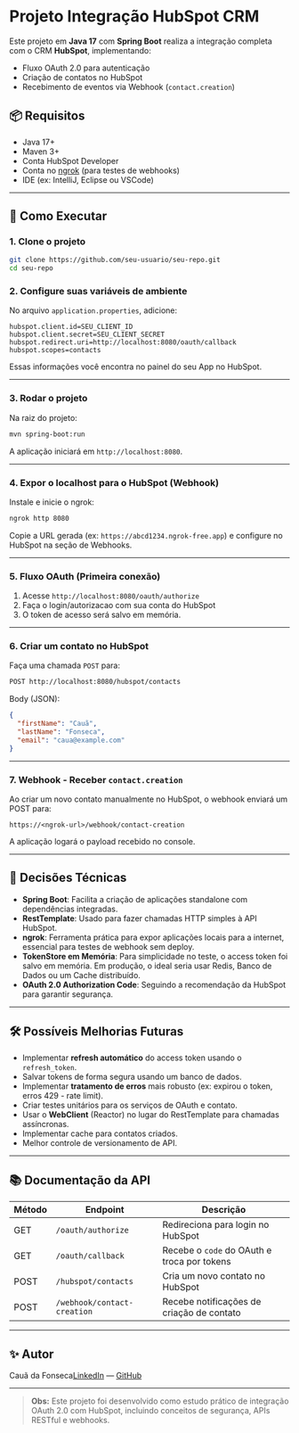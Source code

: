 # Projeto Integração HubSpot CRM

Este projeto em **Java 17** com **Spring Boot** realiza a integração completa com o CRM **HubSpot**, implementando:

- Fluxo OAuth 2.0 para autenticação
- Criação de contatos no HubSpot
- Recebimento de eventos via Webhook (`contact.creation`)

## 📦 Requisitos

- Java 17+
- Maven 3+
- Conta HubSpot Developer
- Conta no [ngrok](https://ngrok.com/) (para testes de webhooks)
- IDE (ex: IntelliJ, Eclipse ou VSCode)

---

## 🚀 Como Executar

### 1. Clone o projeto

```bash
git clone https://github.com/seu-usuario/seu-repo.git
cd seu-repo
```

### 2. Configure suas variáveis de ambiente

No arquivo `application.properties`, adicione:

```properties
hubspot.client.id=SEU_CLIENT_ID
hubspot.client.secret=SEU_CLIENT_SECRET
hubspot.redirect.uri=http://localhost:8080/oauth/callback
hubspot.scopes=contacts
```

Essas informações você encontra no painel do seu App no HubSpot.

---

### 3. Rodar o projeto

Na raiz do projeto:

```bash
mvn spring-boot:run
```

A aplicação iniciará em `http://localhost:8080`.

---

### 4. Expor o localhost para o HubSpot (Webhook)

Instale e inicie o ngrok:

```bash
ngrok http 8080
```

Copie a URL gerada (ex: `https://abcd1234.ngrok-free.app`) e configure no HubSpot na seção de Webhooks.

---

### 5. Fluxo OAuth (Primeira conexão)

1. Acesse `http://localhost:8080/oauth/authorize`
2. Faça o login/autorizacao com sua conta do HubSpot
3. O token de acesso será salvo em memória.

---

### 6. Criar um contato no HubSpot

Faça uma chamada `POST` para:

```bash
POST http://localhost:8080/hubspot/contacts
```

Body (JSON):

```json
{
  "firstName": "Cauã",
  "lastName": "Fonseca",
  "email": "caua@example.com"
}
```

---

### 7. Webhook - Receber `contact.creation`

Ao criar um novo contato manualmente no HubSpot, o webhook enviará um POST para:

```
https://<ngrok-url>/webhook/contact-creation
```

A aplicação logará o payload recebido no console.

---

## 🧐 Decisões Técnicas

- **Spring Boot**: Facilita a criação de aplicações standalone com dependências integradas.
- **RestTemplate**: Usado para fazer chamadas HTTP simples à API HubSpot.
- **ngrok**: Ferramenta prática para expor aplicações locais para a internet, essencial para testes de webhook sem deploy.
- **TokenStore em Memória**: Para simplicidade no teste, o access token foi salvo em memória. Em produção, o ideal seria usar Redis, Banco de Dados ou um Cache distribuído.
- **OAuth 2.0 Authorization Code**: Seguindo a recomendação da HubSpot para garantir segurança.

---

## 🛠️ Possíveis Melhorias Futuras

- Implementar **refresh automático** do access token usando o `refresh_token`.
- Salvar tokens de forma segura usando um banco de dados.
- Implementar **tratamento de erros** mais robusto (ex: expirou o token, erros 429 - rate limit).
- Criar testes unitários para os serviços de OAuth e contato.
- Usar o **WebClient** (Reactor) no lugar do RestTemplate para chamadas assíncronas.
- Implementar cache para contatos criados.
- Melhor controle de versionamento de API.

---

## 📚 Documentação da API

| Método | Endpoint                    | Descrição                                   |
| ------ | --------------------------- | ------------------------------------------- |
| GET    | `/oauth/authorize`          | Redireciona para login no HubSpot           |
| GET    | `/oauth/callback`           | Recebe o `code` do OAuth e troca por tokens |
| POST   | `/hubspot/contacts`         | Cria um novo contato no HubSpot             |
| POST   | `/webhook/contact-creation` | Recebe notificações de criação de contato   |

---

## ✨ Autor

Cauã da Fonseca[LinkedIn](https://www.linkedin.com/in/caua-da-fonseca-dev) — [GitHub](https://github.com/lelouchzin)

---

> **Obs:** Este projeto foi desenvolvido como estudo prático de integração OAuth 2.0 com HubSpot, incluindo conceitos de segurança, APIs RESTful e webhooks.
